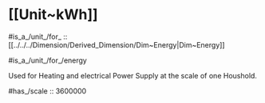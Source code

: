 
# [[Unit~kWh]] 

#is_a_/unit_/for_ :: [[../../../Dimension/Derived_Dimension/Dim~Energy|Dim~Energy]] 

#is_a_/unit_/for_/energy 

Used for Heating and electrical Power Supply at the scale of one Houshold. 

#has_/scale :: 3600000 

